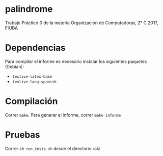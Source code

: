 # palindrome
Trabajo Práctico 0 de la materia Organizacion de Computadoras, 2° C 2017, FIUBA

# Dependencias
Para compilar el informe es necesario instalar los siguientes paquetes (Debian):
- `texlive-latex-base`
- `texlive-lang-spanish`

# Compilación
Correr `make`. Para generar el informe, correr `make informe`

# Pruebas
Correr `sh run_tests.sh` desde el directorio raíz

